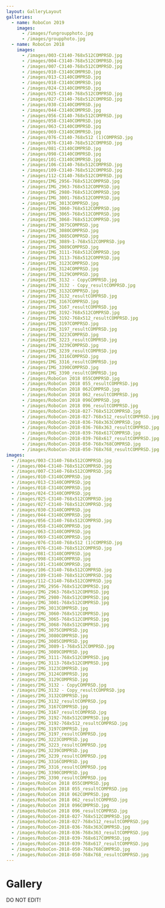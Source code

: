 ```yaml
---
layout: GalleryLayout
galleries:
  - name: RoboCon 2019
    images:
      - /images/fungroupphoto.jpg
      - /images/groupphoto.jpg
  - name: RoboCon 2018
    images:
      - /images/003-C3140-768x512COMPRSD.jpg
      - /images/004-C3140-768x512COMPRSD.jpg
      - /images/007-C3140-768x512COMPRSD.jpg
      - /images/010-C3140COMPRSD.jpg
      - /images/013-C3140COMPRSD.jpg
      - /images/018-C3140COMPRSD.jpg
      - /images/024-C3140COMPRSD.jpg
      - /images/025-C3140-768x512COMPRSD.jpg
      - /images/027-C3140-768x512COMPRSD.jpg
      - /images/030-C3140COMPRSD.jpg
      - /images/044-C3140COMPRSD.jpg
      - /images/056-C3140-768x512COMPRSD.jpg
      - /images/058-C3140COMPRSD.jpg
      - /images/063-C3140COMPRSD.jpg
      - /images/069-C3140COMPRSD.jpg
      - /images/076-C3140-768x512 (1)COMPRSD.jpg
      - /images/076-C3140-768x512COMPRSD.jpg
      - /images/081-C3140COMPRSD.jpg
      - /images/098-C3140COMPRSD.jpg
      - /images/101-C3140COMPRSD.jpg
      - /images/106-C3140-768x512COMPRSD.jpg
      - /images/109-C3140-768x512COMPRSD.jpg
      - /images/112-C3140-768x512COMPRSD.jpg
      - /images/IMG_2956-768x512COMPRSD.jpg
      - /images/IMG_2963-768x512COMPRSD.jpg
      - /images/IMG_2980-768x512COMPRSD.jpg
      - /images/IMG_3001-768x512COMPRSD.jpg
      - /images/IMG_3013COMPRSD.jpg
      - /images/IMG_3060-768x512COMPRSD.jpg
      - /images/IMG_3065-768x512COMPRSD.jpg
      - /images/IMG_3068-768x512COMPRSD.jpg
      - /images/IMG_3075COMPRSD.jpg
      - /images/IMG_3080COMPRSD.jpg
      - /images/IMG_3085COMPRSD.jpg
      - /images/IMG_3089-1-768x512COMPRSD.jpg
      - /images/IMG_3089COMPRSD.jpg
      - /images/IMG_3111-768x512COMPRSD.jpg
      - /images/IMG_3113-768x512COMPRSD.jpg
      - /images/IMG_3123COMPRSD.jpg
      - /images/IMG_3124COMPRSD.jpg
      - /images/IMG_3129COMPRSD.jpg
      - /images/IMG_3132 - CopyCOMPRSD.jpg
      - /images/IMG_3132 - Copy_resultCOMPRSD.jpg
      - /images/IMG_3132COMPRSD.jpg
      - /images/IMG_3132_resultCOMPRSD.jpg
      - /images/IMG_3167COMPRSD.jpg
      - /images/IMG_3167_resultCOMPRSD.jpg
      - /images/IMG_3192-768x512COMPRSD.jpg
      - /images/IMG_3192-768x512_resultCOMPRSD.jpg
      - /images/IMG_3197COMPRSD.jpg
      - /images/IMG_3197_resultCOMPRSD.jpg
      - /images/IMG_3223COMPRSD.jpg
      - /images/IMG_3223_resultCOMPRSD.jpg
      - /images/IMG_3239COMPRSD.jpg
      - /images/IMG_3239_resultCOMPRSD.jpg
      - /images/IMG_3316COMPRSD.jpg
      - /images/IMG_3316_resultCOMPRSD.jpg
      - /images/IMG_3390COMPRSD.jpg
      - /images/IMG_3390_resultCOMPRSD.jpg
      - /images/RoboCon 2018 055COMPRSD.jpg
      - /images/RoboCon 2018 055_resultCOMPRSD.jpg
      - /images/RoboCon 2018 062COMPRSD.jpg
      - /images/RoboCon 2018 062_resultCOMPRSD.jpg
      - /images/RoboCon 2018 096COMPRSD.jpg
      - /images/RoboCon 2018 096_resultCOMPRSD.jpg
      - /images/RoboCon-2018-027-768x512COMPRSD.jpg
      - /images/RoboCon-2018-027-768x512_resultCOMPRSD.jpg
      - /images/RoboCon-2018-036-768x363COMPRSD.jpg
      - /images/RoboCon-2018-036-768x363_resultCOMPRSD.jpg
      - /images/RoboCon-2018-039-768x617COMPRSD.jpg
      - /images/RoboCon-2018-039-768x617_resultCOMPRSD.jpg
      - /images/RoboCon-2018-050-768x768COMPRSD.jpg
      - /images/RoboCon-2018-050-768x768_resultCOMPRSD.jpg
images:
  - /images/003-C3140-768x512COMPRSD.jpg
  - /images/004-C3140-768x512COMPRSD.jpg
  - /images/007-C3140-768x512COMPRSD.jpg
  - /images/010-C3140COMPRSD.jpg
  - /images/013-C3140COMPRSD.jpg
  - /images/018-C3140COMPRSD.jpg
  - /images/024-C3140COMPRSD.jpg
  - /images/025-C3140-768x512COMPRSD.jpg
  - /images/027-C3140-768x512COMPRSD.jpg
  - /images/030-C3140COMPRSD.jpg
  - /images/044-C3140COMPRSD.jpg
  - /images/056-C3140-768x512COMPRSD.jpg
  - /images/058-C3140COMPRSD.jpg
  - /images/063-C3140COMPRSD.jpg
  - /images/069-C3140COMPRSD.jpg
  - /images/076-C3140-768x512 (1)COMPRSD.jpg
  - /images/076-C3140-768x512COMPRSD.jpg
  - /images/081-C3140COMPRSD.jpg
  - /images/098-C3140COMPRSD.jpg
  - /images/101-C3140COMPRSD.jpg
  - /images/106-C3140-768x512COMPRSD.jpg
  - /images/109-C3140-768x512COMPRSD.jpg
  - /images/112-C3140-768x512COMPRSD.jpg
  - /images/IMG_2956-768x512COMPRSD.jpg
  - /images/IMG_2963-768x512COMPRSD.jpg
  - /images/IMG_2980-768x512COMPRSD.jpg
  - /images/IMG_3001-768x512COMPRSD.jpg
  - /images/IMG_3013COMPRSD.jpg
  - /images/IMG_3060-768x512COMPRSD.jpg
  - /images/IMG_3065-768x512COMPRSD.jpg
  - /images/IMG_3068-768x512COMPRSD.jpg
  - /images/IMG_3075COMPRSD.jpg
  - /images/IMG_3080COMPRSD.jpg
  - /images/IMG_3085COMPRSD.jpg
  - /images/IMG_3089-1-768x512COMPRSD.jpg
  - /images/IMG_3089COMPRSD.jpg
  - /images/IMG_3111-768x512COMPRSD.jpg
  - /images/IMG_3113-768x512COMPRSD.jpg
  - /images/IMG_3123COMPRSD.jpg
  - /images/IMG_3124COMPRSD.jpg
  - /images/IMG_3129COMPRSD.jpg
  - /images/IMG_3132 - CopyCOMPRSD.jpg
  - /images/IMG_3132 - Copy_resultCOMPRSD.jpg
  - /images/IMG_3132COMPRSD.jpg
  - /images/IMG_3132_resultCOMPRSD.jpg
  - /images/IMG_3167COMPRSD.jpg
  - /images/IMG_3167_resultCOMPRSD.jpg
  - /images/IMG_3192-768x512COMPRSD.jpg
  - /images/IMG_3192-768x512_resultCOMPRSD.jpg
  - /images/IMG_3197COMPRSD.jpg
  - /images/IMG_3197_resultCOMPRSD.jpg
  - /images/IMG_3223COMPRSD.jpg
  - /images/IMG_3223_resultCOMPRSD.jpg
  - /images/IMG_3239COMPRSD.jpg
  - /images/IMG_3239_resultCOMPRSD.jpg
  - /images/IMG_3316COMPRSD.jpg
  - /images/IMG_3316_resultCOMPRSD.jpg
  - /images/IMG_3390COMPRSD.jpg
  - /images/IMG_3390_resultCOMPRSD.jpg
  - /images/RoboCon 2018 055COMPRSD.jpg
  - /images/RoboCon 2018 055_resultCOMPRSD.jpg
  - /images/RoboCon 2018 062COMPRSD.jpg
  - /images/RoboCon 2018 062_resultCOMPRSD.jpg
  - /images/RoboCon 2018 096COMPRSD.jpg
  - /images/RoboCon 2018 096_resultCOMPRSD.jpg
  - /images/RoboCon-2018-027-768x512COMPRSD.jpg
  - /images/RoboCon-2018-027-768x512_resultCOMPRSD.jpg
  - /images/RoboCon-2018-036-768x363COMPRSD.jpg
  - /images/RoboCon-2018-036-768x363_resultCOMPRSD.jpg
  - /images/RoboCon-2018-039-768x617COMPRSD.jpg
  - /images/RoboCon-2018-039-768x617_resultCOMPRSD.jpg
  - /images/RoboCon-2018-050-768x768COMPRSD.jpg
  - /images/RoboCon-2018-050-768x768_resultCOMPRSD.jpg
---
```


# Gallery

DO NOT EDIT!
